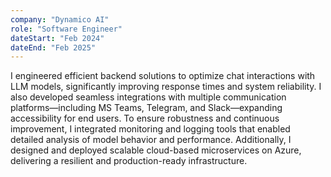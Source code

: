 ```yaml
---
company: "Dynamico AI"
role: "Software Engineer"
dateStart: "Feb 2024"
dateEnd: "Feb 2025"
---
```


I engineered efficient backend solutions to optimize chat interactions with LLM models, significantly improving response times and system reliability. I also developed seamless integrations with multiple communication platforms—including MS Teams, Telegram, and Slack—expanding accessibility for end users. To ensure robustness and continuous improvement, I integrated monitoring and logging tools that enabled detailed analysis of model behavior and performance. Additionally, I designed and deployed scalable cloud-based microservices on Azure, delivering a resilient and production-ready infrastructure.